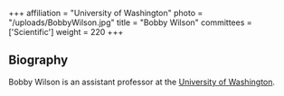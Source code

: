 +++
affiliation = "University of Washington"
photo = "/uploads/BobbyWilson.jpg"
title = "Bobby Wilson"
committees = ['Scientific']
weight = 220
+++
## Biography

Bobby Wilson is an assistant professor at the [University of
Washington](https://math.washington.edu/people/bobby-wilson).
